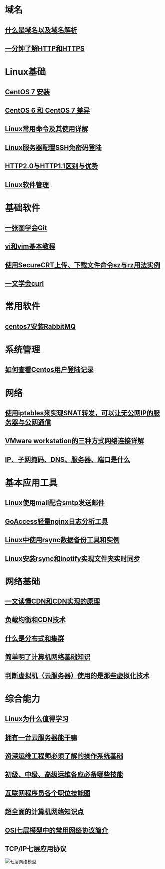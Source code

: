 # 域名

## [什么是域名以及域名解析](什么是域名以及域名解析.md)

## [一分钟了解HTTP和HTTPS](一分钟了解HTTP和HTTPS.md)

# Linux基础

## [CentOS 7 安装](CentOS-7-Install.md)

## [CentOS 6 和 CentOS 7 差异](CentOS6-and-CentOS7.md)

## [Linux常用命令及其使用详解](Linux常用命令及其使用详解.md)

## [Linux服务器配置SSH免密码登陆](Linux服务器配置SSH免密码登陆.md)

## [HTTP2.0与HTTP1.1区别与优势](HTTP2.0与HTTP1.1区别与优势.md)

## [Linux软件管理](Linux软件管理.md)



# 基础软件

## [一张图学会Git](一张图学会Git.md)

## [vi和vim基本教程](vi和vim基本教程.md)

## [使用SecureCRT上传、下载文件命令sz与rz用法实例](使用SecureCRT上传、下载文件命令sz与rz用法实例.md)

## [一文学会curl](一文学会curl.md)



# 常用软件

## [centos7安装RabbitMQ](centos7安装RabbitMQ.md)

# 系统管理

## [如何查看Centos用户登陆记录](如何查看Centos用户登陆记录.md)





# 网络

## [使用iptables来实现SNAT转发，可以让无公网IP的服务器与公网通信](使用iptables来实现SNAT转发，可以让无公网IP的服务器与公网通信.md)

## [VMware workstation的三种方式网络连接详解](VMware_workstation的三种方式网络连接详解.md)

## [IP、子网掩码、DNS、服务器、端口是什么](IP、子网掩码、DNS、服务器、端口是什么.md)

# 基本应用工具

## [Linux使用mail配合smtp发送邮件](Linux使用mail配合smtp发送邮件.md)

## [GoAccess轻量nginx日志分析工具](GoAccess轻量nginx日志分析工具.md)

## [Linux中使用rsync数据备份工具和实例](Linux中使用rsync数据备份工具和实例.md)

## [Linux安装rsync和inotify实现文件夹实时同步](Linux安装rsync和inotify实现文件夹实时同步.md)



# 网络基础

## [一文读懂CDN和CDN实现的原理](cdn.md)

## [负载均衡和CDN技术](负载均衡和CDN技术.md)

## [什么是分布式和集群](什么是分布式和集群.md)

## [简单明了计算机网络基础知识](简单明了计算机网络基础知识.md)

## [判断虚拟机（云服务器）使用的是那些虚拟化技术](判断虚拟机（云服务器）使用的是那些虚拟化技术.md)

# 综合能力

## [Linux为什么值得学习](Linux为什么值得学习.md)

## [拥有一台云服务器能干嘛](Cloud-Server-What-todo.md)

## [资深运维工程师必须了解的操作系统基础](operating-system-based.md)

## [初级、中级、高级运维各应必备哪些技能](初级、中级、高级运维各应必备哪些技能.md)

## [互联网程序员各个职位技能图](programmer_position_skills.md)

## [超全面的计算机网络知识点](超全面的计算机网络知识点.md)

## [OSI七层模型中的常用网络协议简介](OSI七层模型中的常用网络协议简介.md)



## TCP/IP七层应用协议

![七层网络模型](https://imgoss.xgss.net/picgo/七层网络模型.png?aliyun)

